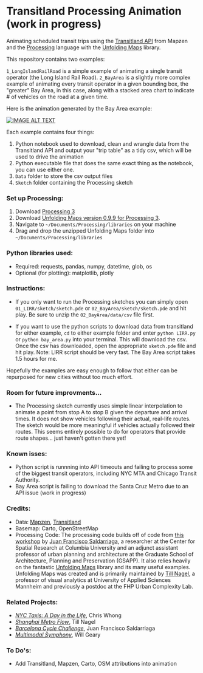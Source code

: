 # Transitland Processing Animation (work in progress)
Animating scheduled transit trips using the [Transitland API](https://transit.land/) from Mapzen and the [Processing](https://processing.org/) language with the [Unfolding Maps](http://unfoldingmaps.org/) library.

This repository contains two examples:

`1_LongIslandRailRoad` is a simple example of animating a single transit operator (the Long Island Rail Road).
`2_BayArea` is a slightly more complex example of animating every transit operator in a given bounding box, the "greater" Bay Area, in this case, along with a stacked area chart to indicate # of vehicles on the road at a given time.

Here is the animation generated by the Bay Area example:

[![IMAGE ALT TEXT](http://i.imgur.com/kkOxCil.png)](https://vimeo.com/226987064 "Transit Flow Map of San Francisco Bay Area")

Each example contains four things:

1. Python notebook used to download, clean and wrangle data from the Transitland API and output your "trip table" as a tidy csv, which will be used to drive the animation
2. Python executable file that does the same exact thing as the notebook, you can use either one.
3. `Data` folder to store the csv output files
4. `Sketch` folder containing the Processing sketch

### Set up Processing:
1. Download [Processing 3](https://processing.org/)
2. Download [Unfolding Maps version 0.9.9 for Processing 3](http://services.informatik.hs-mannheim.de/~nagel/GDV/Unfolding_for_processing_0.9.9beta.zip).
3. Navigate to `~/Documents/Processing/libraries` on your machine
4. Drag and drop the unzipped Unfolding Maps folder into `~/Documents/Processing/libraries`

### Python libraries used:
- Required: requests, pandas, numpy, datetime, glob, os
- Optional (for plotting): matplotlib, plotly

### Instructions:
- If you only want to run the Processing sketches you can simply open `01_LIRR/sketch/sketch.pde` or `02_BayArea/sketch/sketch.pde` and hit play. Be sure to unzip the `02_BayArea/data/csv` file first.

- If you want to use the python scripts to download data from transitland for either example, `cd` to either example folder and enter `python LIRR.py` or `python bay_area.py` into your terminal. This will download the csv. Once the csv has downloaded, open the appropriate `sketch.pde` file and hit play. Note: LIRR script should be very fast. The Bay Area script takes 1.5 hours for me.

Hopefully the examples are easy enough to follow that either can be repurposed for new cities without too much effort.

### Room for future improvments...
- The Processing sketch currently uses simple linear interpolation to animate a point from stop A to stop B given the departure and arrival times. It does not show vehicles following their actual, real-life routes. The sketch would be more meaningful if vehicles actually followed their routes. This seems entirely possible to do for operators that provide route shapes... just haven't gotten there yet!

### Known isses: 
- Python script is runnning into API timeouts and failing to process some of the biggest transit operators, including NYC MTA and Chicago Transit Authority. 
- Bay Area script is failing to download the Santa Cruz Metro due to an API issue (work in progress)

### Credits:
- Data: [Mapzen](https://mapzen.com/), [Transitland](https://transit.land/)
- Basemap: Carto, OpenStreetMap
- Processing Code: The processing code builds off of code from [this workshop](https://github.com/juanfrans-courses/DataScienceSocietyWorkshop) by [Juan Francisco Saldarriaga](http://juanfrans.com/), a researcher at the Center for Spatial Research at Columbia University and an adjunct assistant professor of urban planning and architecture at the Graduate School of Architecture, Planning and Preservation (GSAPP). It also relies heavily on the fantastic [Unfolding Maps](http://unfoldingmaps.org/) library and its many useful examples. Unfolding Maps was created and is primarily maintained by [Till Nagel](http://tillnagel.com/), a professor of visual analytics at University of Applied Sciences Mannheim and previously a postdoc at the FHP Urban Complexity Lab.

### Related Projects:
- *[NYC Taxis: A Day in the Life](http://chriswhong.github.io/nyctaxi/)*, Chris Whong
- *[Shanghai Metro Flow](http://tillnagel.com/2013/12/shanghai-metro-flow/)*, Till Nagel
- *[Barcelona Cycle Challenge](http://juanfrans.com/projects/barcelonaCycleChallenge.html)*, Juan Francisco Saldarriaga
- *[Multimodal Symphony](https://vimeo.com/212484620)*, Will Geary

### To Do's:
- Add Transitland, Mapzen, Carto, OSM attributions into animation

